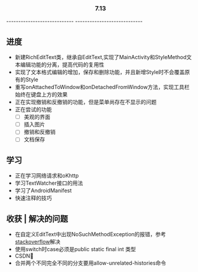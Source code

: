 <h3 align="center">7.13</h3>
----------------------------
----------------------------

## 进度

- 新建RichEditText类，继承自EditText,实现了MainActivity和StyleMethod文本编辑功能的分离，提高代码的复用性
- 实现了文本格式编辑的增加，保存和删除功能，并且新增Style时不会覆盖原有的Style
- 重写onAttachedToWindow和onDetachedFromWindow方法，实现工具栏始终在键盘上方的效果
- 正在实现撤销和反撤销的功能，但是菜单尚存在不显示的问题
- 正在尝试的功能
  - [ ] 美观的界面
  - [ ] 插入图片
  - [ ] 撤销和反撤销
  - [ ] 文档保存
  
## 学习

- 正在学习网络请求和oKhttp
- 学习TextWatcher接口的用法
- 学习了AndroidManifest
- 快速注释的技巧

## 收获 | 解决的问题

- 在自定义EditText中出现NoSuchMethodException的报错，参考[stackoverflow](https://stackoverflow.com/questions/18841072/error-inflating-custom-button-class-nosuchmethodexception)解决
- 使用switch时case必须是public static final int 类型
- CSDN🤬
- 合并两个不同完全不同的分支要用allow-unrelated-histories命令

